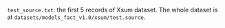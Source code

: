 `test_source.txt`: the first 5 records of Xsum dataset. The whole dataset is at `datasets/models_fact_v1.0/xsum/test.source`.
